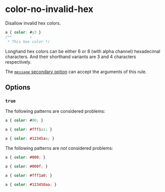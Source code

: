 # color-no-invalid-hex

Disallow invalid hex colors.

<!-- prettier-ignore -->
```css
a { color: #y3 }
/**        ↑
 * This hex color */
```

Longhand hex colors can be either 6 or 8 (with alpha channel) hexadecimal characters. And their shorthand variants are 3 and 4 characters respectively.

The [`message` secondary option](https://github.com/stylelint/stylelint/tree/15.9.0/docsuser-guideconfigure.md#message) can accept the arguments of this rule.

## Options

### `true`

The following patterns are considered problems:

<!-- prettier-ignore -->
```css
a { color: #00; }
```

<!-- prettier-ignore -->
```css
a { color: #fff1az; }
```

<!-- prettier-ignore -->
```css
a { color: #12345aa; }
```

The following patterns are _not_ considered problems:

<!-- prettier-ignore -->
```css
a { color: #000; }
```

<!-- prettier-ignore -->
```css
a { color: #000f; }
```

<!-- prettier-ignore -->
```css
a { color: #fff1a0; }
```

<!-- prettier-ignore -->
```css
a { color: #123450aa; }
```
